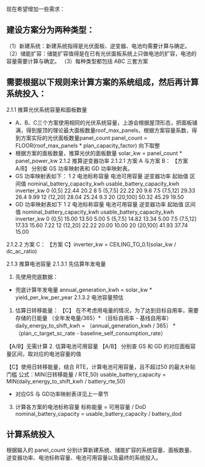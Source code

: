 

现在希望增加一些需求：

## 建设方案分为两种类型：
（1）新建系统：新建系统指得是光伏面板、逆变器、电池均需要计算与确定。
（2）储能扩容：储能扩容值得是在已有光伏面板系统上只做电池的扩容，电池的容量需要计算与确定。
（3）每种类型都包括 ABC 三套方案
## 需要根据以下规则来计算方案的系统组成，然后再计算系统投入：
2.1.1 推算光伏系统容量和面板数量
- A、B、C三个方案使用相同的光伏系统容量，上游会根据屋顶形态，把面板铺满，得到屋顶的理论最大面板数量roof_max_panels，根据方案容量系数，得到方案实际的光伏面板数量panel_count
panel_count = FLOOR(roof_max_panels * plan_capacity_factor)
向下取整
- 根据方案的面板数量，推算光伏的面板数量
solar_kw = panel_count * panel_power_kw
2.1.2 推算逆变器功率
2.1.2.1 方案 A 与方案 B：
【方案 A/B】 分别查 GS 功率映射表和 GD 功率映射表。
- GS 功率映射表如下：
1	2	电池标称容量	电池可用容量	逆变器功率
起始值	区间值	nominal_battery_capacity_kwh	usable_battery_capacity_kwh	inverter_kw
0	(0,5]	22.44	20.2	8
5	(5,7.5]	22.22	20	9.6
7.5	(7.5,12]	29.33	26.4	9.99
12	(12,20]	28.04	25.24	9.3
20	(20,100]	50.32	45.29	19.50
- GD 功率映射表如下
1	2	电池标称容量	电池可用容量	逆变器功率
起始值	区间值	nominal_battery_capacity_kwh	usable_battery_capacity_kwh	inverter_kw
0	(0,5]	15.00	13.50	5.00
5	(5,7.5]	14.82	13.34	5.00
7.5	(7.5,12]	17.33	15.60	7.22
12	(12,20]	22.22	20.00	10.00
20	(20,100]	41.93	37.74	15.00

2.1.2.2 方案 C：
【方案 C】inverter_kw = CEILING_TO_0.1(solar_kw / dc_ac_ratio)


2.1.3 推算电池容量
2.1.3.1 先估算年发电量
1. 先使用兜底数据：
- 兜底计算年发电量
annual_generation_kwh = solar_kw * yield_per_kw_per_year
2.1.3.2 电池容量预估
1. 估算日转移能量：
【C】 在不考虑用电量的情况，为了达到目标自用率，需要存储的日能量
（全年发电量/365）* （目标自用率 - 基线自用率）
daily_energy_to_shift_kwh = （annual_generation_kwh / 365） * （plan_c_target_sc_rate - baseline_self_consumption_rate）

【A/B】无需计算
2. 估算电池可用容量
【A/B】 分别查 GS 和 GD 的对应面板容量区间，取对应的电池容量的值

【C】使用日转移能量，结合 RTE，计算电池可用容量，且不超过50 的最大补贴门槛
公式：MIN(日转移能量 / RTE,50)
usable_battery_capacity = MIN(daily_energy_to_shift_kwh  / battery_rte,50)
- 对应GS 与 GD功率映射表详见上一章节
3. 计算各方案的电池标称容量
标称能量 = 可用容量 / DoD
nominal_battery_capacity = usable_battery_capacity / battery_dod

## 计算系统投入
根据输入的 panel_count 分别计算新建系统、储能扩容的系统容量、面板数量、逆变器功率、电池标称容量、电池可用容量以及最终的系统投入。

